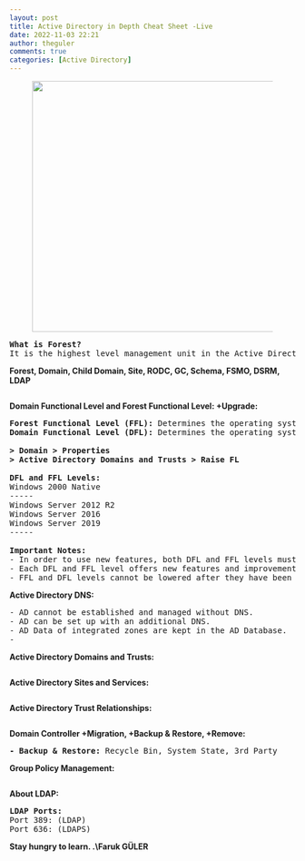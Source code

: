 ```yaml
---
layout: post
title: Active Directory in Depth Cheat Sheet -Live
date: 2022-11-03 22:21
author: theguler
comments: true
categories: [Active Directory]
---
```

<!-- wp:image {"id":13725,"width":"442px","height":"auto","sizeSlug":"large","linkDestination":"none"} -->
<figure class="wp-block-image size-large is-resized"><img src="https://farukguler.com/wp-content/uploads/2024/07/ad-detailed-ch.jpg?w=1024" alt="" class="wp-image-13725" style="width:442px;height:auto" /></figure>
<!-- /wp:image -->

<!-- wp:preformatted -->
<pre class="wp-block-preformatted"><strong>What is Forest?</strong><br>It is the highest level management unit in the Active Directory (AD) structure, formed by the logical combination of multiple domains. Forest contains all domains and inter-domain relationships in AD.It must contain at least 1 domain.</pre>
<!-- /wp:preformatted -->

<!-- wp:paragraph -->
<p><strong>Forest, Domain, Child Domain, Site, RODC, GC, Schema, FSMO, DSRM, LDAP</strong></p>
<!-- /wp:paragraph -->

<!-- wp:preformatted -->
<pre class="wp-block-preformatted"></pre>
<!-- /wp:preformatted -->

<!-- wp:paragraph -->
<p><strong>Domain Functional Level and Forest Functional Level: +Upgrade:</strong></p>
<!-- /wp:paragraph -->

<!-- wp:preformatted -->
<pre class="wp-block-preformatted"><strong>Forest Functional Level (FFL):</strong> Determines the operating system-based version of the Domain Controllers in all your Domain Controller servers in your Forest structure.<br><strong>Domain Functional Level (DFL):</strong> Determines the operating system version of all Domain Controller servers within your domain structure on a Domain Controller basis.<br><br><strong>&gt; Domain &gt; Properties</strong><br><strong>&gt; Active Directory Domains and Trusts &gt; Raise FL</strong><br><br><strong>DFL and FFL Levels:</strong><br>Windows 2000 Native<br>-----<br>Windows Server 2012 R2<br>Windows Server 2016<br>Windows Server 2019<br>-----<br><br><strong>Important Notes:</strong><br>- In order to use new features, both DFL and FFL levels must be at the appropriate level.<br>- Each DFL and FFL level offers new features and improvements compared to previous levels.<br>- FFL and DFL levels cannot be lowered after they have been raised.</pre>
<!-- /wp:preformatted -->

<!-- wp:paragraph -->
<p><strong>Active Directory DNS:</strong></p>
<!-- /wp:paragraph -->

<!-- wp:preformatted -->
<pre class="wp-block-preformatted">- AD cannot be established and managed without DNS.<br>- AD can be set up with an additional DNS.<br>- AD Data of integrated zones are kept in the AD Database.<br>- </pre>
<!-- /wp:preformatted -->

<!-- wp:paragraph -->
<p><strong>Active Directory Domains and Trusts:</strong></p>
<!-- /wp:paragraph -->

<!-- wp:preformatted -->
<pre class="wp-block-preformatted"></pre>
<!-- /wp:preformatted -->

<!-- wp:paragraph -->
<p><strong>Active Directory Sites and Services:</strong></p>
<!-- /wp:paragraph -->

<!-- wp:preformatted -->
<pre class="wp-block-preformatted"></pre>
<!-- /wp:preformatted -->

<!-- wp:paragraph -->
<p><strong>Active Directory Trust Relationships:</strong></p>
<!-- /wp:paragraph -->

<!-- wp:preformatted -->
<pre class="wp-block-preformatted"></pre>
<!-- /wp:preformatted -->

<!-- wp:paragraph -->
<p><strong>Domain Controller +Migration, +Backup &amp; Restore, +Remove:</strong></p>
<!-- /wp:paragraph -->

<!-- wp:preformatted -->
<pre class="wp-block-preformatted"><strong>- Backup &amp; Restore: </strong>Recycle Bin, System State, 3rd Party</pre>
<!-- /wp:preformatted -->

<!-- wp:paragraph -->
<p><strong>Group Policy Management:</strong></p>
<!-- /wp:paragraph -->

<!-- wp:preformatted -->
<pre class="wp-block-preformatted"></pre>
<!-- /wp:preformatted -->

<!-- wp:paragraph -->
<p><strong>About LDAP:</strong></p>
<!-- /wp:paragraph -->

<!-- wp:preformatted -->
<pre class="wp-block-preformatted"><strong>LDAP Ports:</strong><br>Port 389: (LDAP)<br>Port 636: (LDAPS)</pre>
<!-- /wp:preformatted -->

<!-- wp:paragraph -->
<p><strong>Stay hungry to learn. .\Faruk GÜLER</strong></p>
<!-- /wp:paragraph -->

